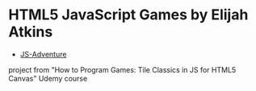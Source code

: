 
<html lang="en">
  <head>
    <meta name="viewport" content="width=device-width, initial-scale=1.0" />
    <meta content="text/html;charset=utf-8" http-equiv="Content-Type" />
    <meta content="utf-8" http-equiv="encoding" />
    <title>HTML 5 JavaScript Games - Elijah Atkins</title>
    <link rel="stylesheet" href="style.css">
    <link href="https://fonts.googleapis.com/css?family=Zilla+Slab&display=swap" rel="stylesheet">
    
  </head>
  <body>
  <h1>HTML5 JavaScript Games by Elijah Atkins</h1>
    <ul>
      <li><a href="adventure.html">JS-Adventure</a></li>
    </ul>
        <p>project from  "How to Program Games: Tile Classics in JS for HTML5 Canvas" Udemy course</p>
  </body>
</html>
